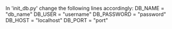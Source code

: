 In 'init_db.py' change the following lines accordingly:
DB_NAME = "db_name"
DB_USER = "username"
DB_PASSWORD = "password"
DB_HOST = "localhost"
DB_PORT = "port"

